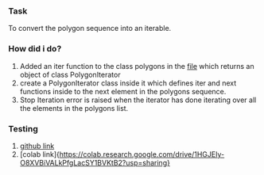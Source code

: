 ### Task
To convert the polygon sequence into an iterable.

### How did i do?
1. Added an iter function to the class polygons in the [file](polygons.py) which returns an object of class PolygonIterator
2. create a PolygonIterator class inside it which defines iter and next functions inside to the next element in the polygons sequence.
3. Stop Iteration error is raised when the iterator has done iterating over all the elements in the polygons list.

### Testing 
1. [github link](assign.ipynb)
2. [colab link]{https://colab.research.google.com/drive/1HGJEIy-O8XVBiVALkPfgLacSY1BVKtB2?usp=sharing}
